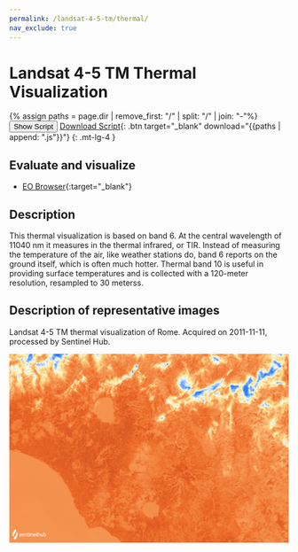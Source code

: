 ```yaml
---
permalink: /landsat-4-5-tm/thermal/
nav_exclude: true
---
```


# Landsat 4-5 TM Thermal Visualization
{% assign paths = page.dir | remove_first: "/" | split: "/" | join: "-"%}
<button class="btn btn-primary" id="toggle-script" onclick="toggleScript()">Show Script</button>
[Download Script](script.js){: .btn target="_blank" download="{{paths | append: ".js"}}"}
{: .mt-lg-4 }

<div id="script" style="display:none;"> 
{% highlight javascript %}
{% include_relative script.js %}
{% endhighlight %}
</div>

## Evaluate and visualize

- [EO Browser](https://sentinelshare.page.link/VMYw){:target="_blank"}   

## Description

This thermal visualization is based on band 6. At the central wavelength of 11040 nm it measures in the thermal infrared, or TIR. Instead of measuring the temperature of the air, like weather stations do, band 6 reports on the ground itself, which is often much hotter. Thermal band 10 is useful in providing surface temperatures and is collected with a 120-meter resolution, resampled to 30 meterss.

## Description of representative images

Landsat 4-5 TM thermal visualization of Rome. Acquired on 2011-11-11, processed by Sentinel Hub. 

![L8 NDVI](fig/fig1.png)


 